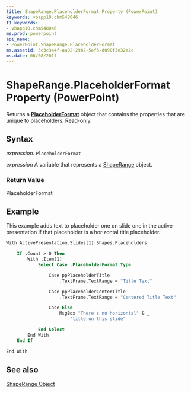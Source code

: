 ```yaml
---
title: ShapeRange.PlaceholderFormat Property (PowerPoint)
keywords: vbapp10.chm548046
f1_keywords:
- vbapp10.chm548046
ms.prod: powerpoint
api_name:
- PowerPoint.ShapeRange.PlaceholderFormat
ms.assetid: 3c3c344f-aa02-29b2-5ef5-d090f3e32a2c
ms.date: 06/08/2017
---
```



# ShapeRange.PlaceholderFormat Property (PowerPoint)

Returns a  **[PlaceholderFormat](PowerPoint.PlaceholderFormat.md)** object that contains the properties that are unique to placeholders. Read-only.


## Syntax

 _expression_. `PlaceholderFormat`

 _expression_ A variable that represents a [ShapeRange](./PowerPoint.ShapeRange.md) object.


### Return Value

PlaceholderFormat


## Example

This example adds text to placeholder one on slide one in the active presentation if that placeholder is a horizontal title placeholder.


```vb
With ActivePresentation.Slides(1).Shapes.Placeholders

    If .Count > 0 Then
        With .Item(1)
            Select Case .PlaceholderFormat.Type

                Case ppPlaceholderTitle
                    .TextFrame.TextRange = "Title Text"

                Case ppPlaceholderCenterTitle
                    .TextFrame.TextRange = "Centered Title Text"

                Case Else
                    MsgBox "There's no horizontal" & _
                        "title on this slide"

            End Select
        End With
    End If

End With
```


## See also


[ShapeRange Object](PowerPoint.ShapeRange.md)

